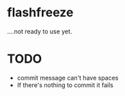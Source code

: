 flashfreeze
===========

....not ready to use yet.

# TODO

- commit message can't have spaces
- If there's nothing to commit it fails
